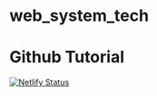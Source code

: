 # web_system_tech
# Github Tutorial

[![Netlify Status](https://api.netlify.com/api/v1/badges/90f28f41-46e1-4e35-9838-b65f26c1d3a5/deploy-status)](https://app.netlify.com/sites/exactenrollment/deploys)